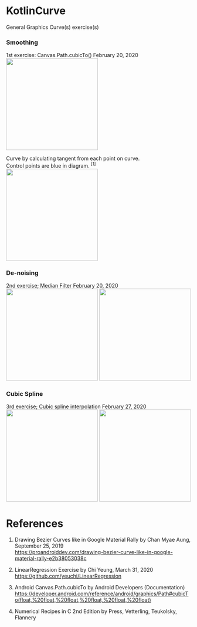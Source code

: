 # KotlinCurve
General Graphics Curve(s) exercise(s)

### Smoothing
1st exercise: Canvas.Path.cubicTo() February 20, 2020 \
<img width="250" src="https://user-images.githubusercontent.com/1282659/154866241-426a5906-507e-429b-b691-cd6ba3f33d53.jpg"> 

Curve by calculating tangent from each point on curve. \
Control points are blue in diagram. <sup>[1]</sup> \
<img width="250" src="https://user-images.githubusercontent.com/1282659/154866555-d2af3d03-322e-4343-89ea-3a693e4ff14e.png"> 

### De-noising
2nd exercise; Median Filter February 20, 2020 \
<img width="250" src="https://user-images.githubusercontent.com/1282659/154873489-6306bcc9-8a1e-4f30-bace-8908abba16b0.jpg"> <img width="250" src="https://user-images.githubusercontent.com/1282659/154873495-31097bd2-d1a5-4846-bde6-4d4c7004422e.jpg">

### Cubic Spline
3rd exercise; Cubic spline interpolation February 27, 2020 \
<img width="250" src="https://user-images.githubusercontent.com/1282659/155912511-7d978824-f632-4003-af23-32062506d40c.jpg"> <img width="250" src="https://user-images.githubusercontent.com/1282659/155912512-f04bf8ab-e411-40e6-a5a1-fd0bec78b523.jpg">

# References

1. Drawing Bezier Curves like in Google Material Rally by Chan Myae Aung, September 25, 2019 \
   https://proandroiddev.com/drawing-bezier-curve-like-in-google-material-rally-e2b38053038c

2. LinearRegression Exercise by Chi Yeung, March 31, 2020 \
   https://github.com/yeuchi/LinearRegression
   
3. Android Canvas.Path.cubicTo by Android Developers (Documentation) \
   https://developer.android.com/reference/android/graphics/Path#cubicTo(float,%20float,%20float,%20float,%20float,%20float)

4. Numerical Recipes in C 2nd Edition by Press, Vetterling, Teukolsky, Flannery
